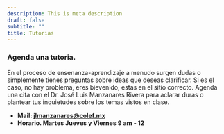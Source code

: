 ```yaml
---
description: This is meta description
draft: false
subtitle: ""
title: Tutorias 
---
```



### Agenda una tutoria.

En el proceso de ensenanza-aprendizaje a menudo surgen dudas o simplemente tienes preguntas sobre ideas que deseas clarificar. Si es el caso, no hay problema, eres bievenido, estas en el sitio correcto. Agenda una cita con el Dr. José Luis Manzanares Rivera para aclarar duras o plantear tus inquietudes sobre los temas vistos en clase. 

 
* **Mail: jlmanzanares@colef.mx**
* **Horario.  Martes Jueves y Viernes 9 am - 12** 